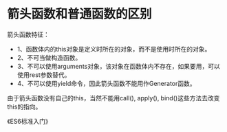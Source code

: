 # 箭头函数和普通函数的区别

箭头函数特征：

- 1、函数体内的this对象是定义时所在的对象，而不是使用时所在的对象。
- 2、不可当做构造函数。
- 3、不可以使用arguments对象，该对象在函数体内不存在，如果要用，可以使用rest参数替代。
- 4、不可以使用yield命令，因此箭头函数不能用作Generator函数。

由于箭头函数没有自己的this，当然不能用call(), apply(), bind()这些方法去改变this的指向。

《ES6标准入门》
